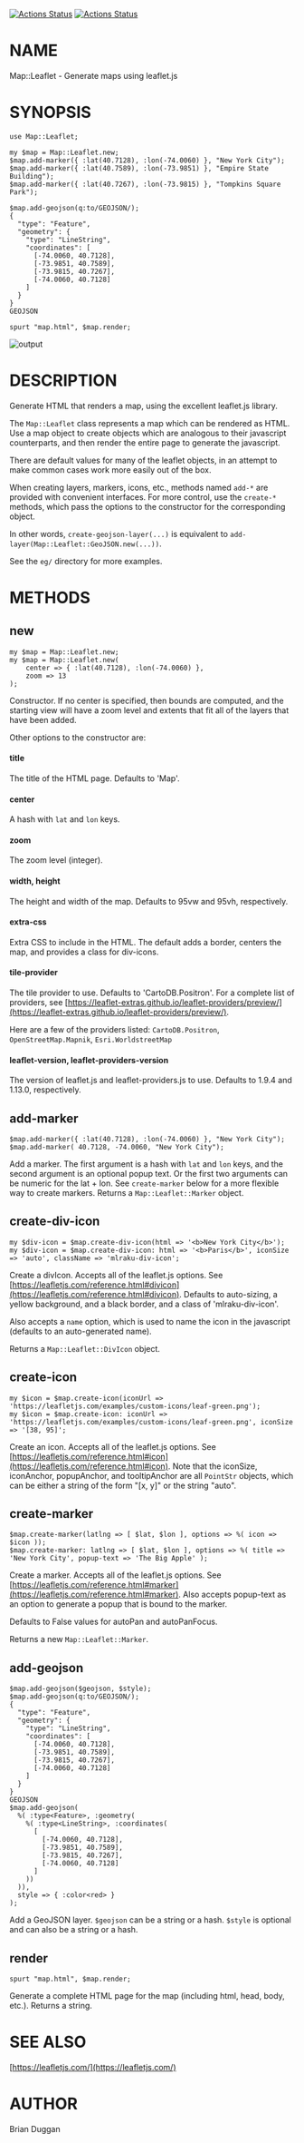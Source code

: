 [![Actions Status](https://github.com/bduggan/raku-map-leaflet/actions/workflows/linux.yml/badge.svg)](https://github.com/bduggan/raku-map-leaflet/actions/workflows/linux.yml)
[![Actions Status](https://github.com/bduggan/raku-map-leaflet/actions/workflows/macos.yml/badge.svg)](https://github.com/bduggan/raku-map-leaflet/actions/workflows/macos.yml)

NAME
====

Map::Leaflet - Generate maps using leaflet.js

SYNOPSIS
========

    use Map::Leaflet;

    my $map = Map::Leaflet.new;
    $map.add-marker({ :lat(40.7128), :lon(-74.0060) }, "New York City");
    $map.add-marker({ :lat(40.7589), :lon(-73.9851) }, "Empire State Building");
    $map.add-marker({ :lat(40.7267), :lon(-73.9815) }, "Tompkins Square Park");

    $map.add-geojson(q:to/GEOJSON/);
    {
      "type": "Feature",
      "geometry": {
        "type": "LineString",
        "coordinates": [
          [-74.0060, 40.7128],
          [-73.9851, 40.7589],
          [-73.9815, 40.7267],
          [-74.0060, 40.7128]
        ]
      }
    }
    GEOJSON

    spurt "map.html", $map.render;

![output](https://github.com/user-attachments/assets/fd0b1a5f-ec57-4007-b5dd-a5daa10c85f7)

DESCRIPTION
===========

Generate HTML that renders a map, using the excellent leaflet.js library.

The `Map::Leaflet` class represents a map which can be rendered as HTML. Use a map object to create objects which are analogous to their javascript counterparts, and then render the entire page to generate the javascript.

There are default values for many of the leaflet objects, in an attempt to make common cases work more easily out of the box.

When creating layers, markers, icons, etc., methods named `add-*` are provided with convenient interfaces. For more control, use the `create-*` methods, which pass the options to the constructor for the corresponding object.

In other words, `create-geojson-layer(...)` is equivalent to `add-layer(Map::Leaflet::GeoJSON.new(...))`.

See the `eg/` directory for more examples.

METHODS
=======

new
---

    my $map = Map::Leaflet.new;
    my $map = Map::Leaflet.new(
        center => { :lat(40.7128), :lon(-74.0060) },
        zoom => 13
    );

Constructor. If no center is specified, then bounds are computed, and the starting view will have a zoom level and extents that fit all of the layers that have been added.

Other options to the constructor are:

#### title

The title of the HTML page. Defaults to 'Map'.

#### center

A hash with `lat` and `lon` keys.

#### zoom

The zoom level (integer).

#### width, height

The height and width of the map. Defaults to 95vw and 95vh, respectively.

#### extra-css

Extra CSS to include in the HTML. The default adds a border, centers the map, and provides a class for div-icons.

#### tile-provider

The tile provider to use. Defaults to 'CartoDB.Positron'. For a complete list of providers, see [https://leaflet-extras.github.io/leaflet-providers/preview/](https://leaflet-extras.github.io/leaflet-providers/preview/).

Here are a few of the providers listed: `CartoDB.Positron`, `OpenStreetMap.Mapnik`, `Esri.WorldstreetMap`

#### leaflet-version, leaflet-providers-version

The version of leaflet.js and leaflet-providers.js to use. Defaults to 1.9.4 and 1.13.0, respectively.

add-marker
----------

    $map.add-marker({ :lat(40.7128), :lon(-74.0060) }, "New York City");
    $map.add-marker( 40.7128, -74.0060, "New York City");

Add a marker. The first argument is a hash with `lat` and `lon` keys, and the second argument is an optional popup text. Or the first two arguments can be numeric for the lat + lon. See `create-marker` below for a more flexible way to create markers. Returns a `Map::Leaflet::Marker` object.

create-div-icon
---------------

    my $div-icon = $map.create-div-icon(html => '<b>New York City</b>');
    my $div-icon = $map.create-div-icon: html => '<b>Paris</b>', iconSize => 'auto', className => 'mlraku-div-icon';

Create a divIcon. Accepts all of the leaflet.js options. See [https://leafletjs.com/reference.html#divicon](https://leafletjs.com/reference.html#divicon). Defaults to auto-sizing, a yellow background, and a black border, and a class of 'mlraku-div-icon'.

Also accepts a `name` option, which is used to name the icon in the javascript (defaults to an auto-generated name).

Returns a `Map::Leaflet::DivIcon` object.

create-icon
-----------

    my $icon = $map.create-icon(iconUrl => 'https://leafletjs.com/examples/custom-icons/leaf-green.png');
    my $icon = $map.create-icon: iconUrl => 'https://leafletjs.com/examples/custom-icons/leaf-green.png', iconSize => '[38, 95]';

Create an icon. Accepts all of the leaflet.js options. See [https://leafletjs.com/reference.html#icon](https://leafletjs.com/reference.html#icon). Note that the iconSize, iconAnchor, popupAnchor, and tooltipAnchor are all `PointStr` objects, which can be either a string of the form "[x, y]" or the string "auto".

create-marker
-------------

    $map.create-marker(latlng => [ $lat, $lon ], options => %( icon => $icon ));
    $map.create-marker: latlng => [ $lat, $lon ], options => %( title => 'New York City', popup-text => 'The Big Apple' );

Create a marker. Accepts all of the leaflet.js options. See [https://leafletjs.com/reference.html#marker](https://leafletjs.com/reference.html#marker). Also accepts popup-text as an option to generate a popup that is bound to the marker.

Defaults to False values for autoPan and autoPanFocus.

Returns a new `Map::Leaflet::Marker`.

add-geojson
-----------

    $map.add-geojson($geojson, $style);
    $map.add-geojson(q:to/GEOJSON/);
    {
      "type": "Feature",
      "geometry": {
        "type": "LineString",
        "coordinates": [
          [-74.0060, 40.7128],
          [-73.9851, 40.7589],
          [-73.9815, 40.7267],
          [-74.0060, 40.7128]
        ]
      }
    }
    GEOJSON
    $map.add-geojson(
      %( :type<Feature>, :geometry(
        %( :type<LineString>, :coordinates(
          [
            [-74.0060, 40.7128],
            [-73.9851, 40.7589],
            [-73.9815, 40.7267],
            [-74.0060, 40.7128]
          ]
        ))
      )),
      style => { :color<red> }
    );

Add a GeoJSON layer. `$geojson` can be a string or a hash. `$style` is optional and can also be a string or a hash.

render
------

    spurt "map.html", $map.render;

Generate a complete HTML page for the map (including html, head, body, etc.). Returns a string.

SEE ALSO
========

[https://leafletjs.com/](https://leafletjs.com/)

AUTHOR
======

Brian Duggan

